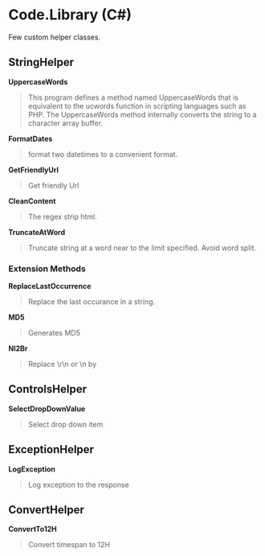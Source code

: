 # Code.Library (C#)
Few custom helper classes.

## StringHelper
**UppercaseWords**
> This program defines a method named UppercaseWords that is equivalent to the ucwords function in scripting languages such as PHP. The UppercaseWords method internally converts the string to a character array buffer.

**FormatDates**
> format two datetimes to a convenient format.

**GetFriendlyUrl**
> Get friendly Url

**CleanContent**
> The regex strip html.

**TruncateAtWord**
> Truncate string at a word near to the limit specified. Avoid word split.
  

### Extension Methods
**ReplaceLastOccurrence**
> Replace the last occurance in a string.

**MD5**
> Generates MD5

**Nl2Br**
> Replace \r\n or \n by <br />

## ControlsHelper 
**SelectDropDownValue**
> Select drop down item

## ExceptionHelper
**LogException**
> Log exception to the response

## ConvertHelper
**ConvertTo12H**
> Convert timespan to 12H
